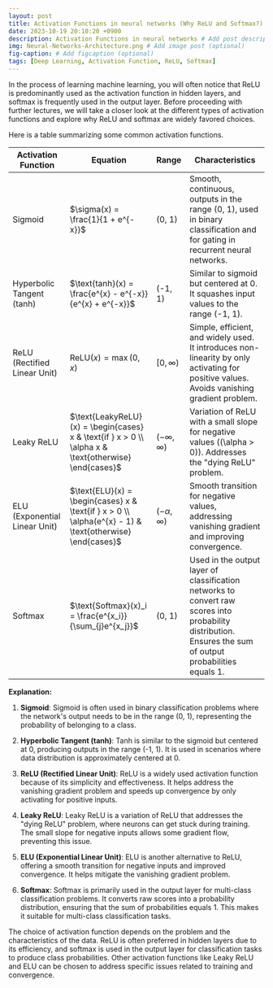 ```yaml
---
layout: post
title: Activation Functions in neural networks (Why ReLU and Softmax?)
date: 2023-10-19 20:10:20 +0900
description: Activation Functions in neural networks # Add post description (optional)
img: Neural-Networks-Architecture.png # Add image post (optional)
fig-caption: # Add figcaption (optional)
tags: [Deep Learning, Activation Function, ReLU, Softmax]
---
```


In the process of learning machine learning, you will often notice that ReLU is predominantly used as the activation function in hidden layers, and softmax is frequently used in the output layer. Before proceeding with further lectures, we will take a closer look at the different types of activation functions and explore why ReLU and softmax are widely favored choices.

Here is a table summarizing some common activation functions.

| Activation Function  | Equation                                 | Range          | Characteristics                                       |
|----------------------|-----------------------------------------|----------------|--------------------------------------------------------|
| Sigmoid              | $\sigma(x) = \frac{1}{1 + e^{-x}}$   | (0, 1)         | Smooth, continuous, outputs in the range (0, 1), used in binary classification and for gating in recurrent neural networks. |
| Hyperbolic Tangent (tanh) | $\text{tanh}(x) = \frac{e^{x} - e^{-x}}{e^{x} + e^{-x}}$ | (-1, 1) | Similar to sigmoid but centered at 0. It squashes input values to the range (-1, 1). |
| ReLU (Rectified Linear Unit) | $\text{ReLU}(x) = \max(0, x)$      | $[0, \infty)$      | Simple, efficient, and widely used. It introduces non-linearity by only activating for positive values. Avoids vanishing gradient problem. |
| Leaky ReLU | $\text{LeakyReLU}(x) = \begin{cases} x & \text{if } x > 0 \\ \alpha x & \text{otherwise} \end{cases}$ | $(-\infty, \infty)$ | Variation of ReLU with a small slope for negative values (\(\alpha > 0\)). Addresses the "dying ReLU" problem. |
| ELU (Exponential Linear Unit) | $\text{ELU}(x) = \begin{cases} x & \text{if } x > 0 \\ \alpha(e^{x} - 1) & \text{otherwise} \end{cases}$ | $(-\alpha, \infty)$ | Smooth transition for negative values, addressing vanishing gradient and improving convergence. |
| Softmax | $\text{Softmax}(x)_i = \frac{e^{x_i}}{\sum_{j}e^{x_j}}$ | (0, 1) | Used in the output layer of classification networks to convert raw scores into probability distribution. Ensures the sum of output probabilities equals 1. |




**Explanation:**

1. **Sigmoid**: Sigmoid is often used in binary classification problems where the network's output needs to be in the range (0, 1), representing the probability of belonging to a class.

2. **Hyperbolic Tangent (tanh)**: Tanh is similar to the sigmoid but centered at 0, producing outputs in the range (-1, 1). It is used in scenarios where data distribution is approximately centered at 0.

3. **ReLU (Rectified Linear Unit)**: ReLU is a widely used activation function because of its simplicity and effectiveness. It helps address the vanishing gradient problem and speeds up convergence by only activating for positive inputs.

4. **Leaky ReLU**: Leaky ReLU is a variation of ReLU that addresses the "dying ReLU" problem, where neurons can get stuck during training. The small slope for negative inputs allows some gradient flow, preventing this issue.

5. **ELU (Exponential Linear Unit)**: ELU is another alternative to ReLU, offering a smooth transition for negative inputs and improved convergence. It helps mitigate the vanishing gradient problem.

6. **Softmax**: Softmax is primarily used in the output layer for multi-class classification problems. It converts raw scores into a probability distribution, ensuring that the sum of probabilities equals 1. This makes it suitable for multi-class classification tasks.

The choice of activation function depends on the problem and the characteristics of the data. ReLU is often preferred in hidden layers due to its efficiency, and softmax is used in the output layer for classification tasks to produce class probabilities. Other activation functions like Leaky ReLU and ELU can be chosen to address specific issues related to training and convergence.